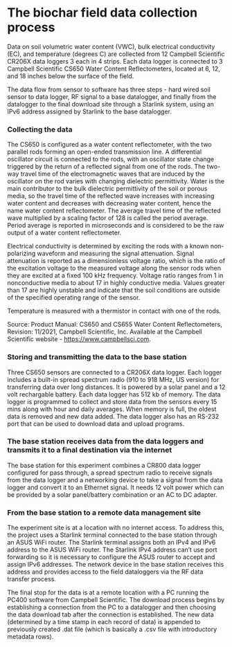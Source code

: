 # The biochar field data collection process

Data on soil volumetric water content (VWC), bulk electrical
conductivity (EC), and temperature (degrees C) are collected from 12
Campbell Scientific CR206X data loggers 3 each in 4 strips. Each data
logger is connected to 3 Campbell Scientific CS650 Water Content
Reflectometers, located at 6, 12, and 18 inches below the surface of the
field.

The data flow from sensor to software has three steps - hard wired soil
sensor to data logger, RF signal to a base datalogger, and finally from
the datalogger to the final download site through a Starlink system,
using an IPv6 address assigned by Starlink to the base datalogger.

### Collecting the data

The CS650 is configured as a water content reflectometer, with the two
parallel rods forming an open-ended transmission line. A differential
oscillator circuit is connected to the rods, with an oscillator state
change triggered by the return of a reflected signal from one of the
rods. The two-way travel time of the electromagnetic waves that are
induced by the oscillator on the rod varies with changing dielectric
permittivity. Water is the main contributor to the bulk dielectric
permittivity of the soil or porous media, so the travel time of the
reflected wave increases with increasing water content and decreases
with decreasing water content, hence the name water content
reflectometer. The average travel time of the reflected wave multiplied
by a scaling factor of 128 is called the period average. Period average
is reported in microseconds and is considered to be the raw output of a
water content reflectometer.

Electrical conductivity is determined by exciting the rods with a known
non-polarizing waveform and measuring the signal attenuation. Signal
attenuation is reported as a dimensionless voltage ratio, which is the
ratio of the excitation voltage to the measured voltage along the sensor
rods when they are excited at a fixed 100 kHz frequency. Voltage ratio
ranges from 1 in nonconductive media to about 17 in highly conductive
media. Values greater than 17 are highly unstable and indicate that the
soil conditions are outside of the specified operating range of the
sensor.

Temperature is measured with a thermistor in contact with one of the
rods.

Source: Product Manual: CS650 and CS655 Water Content Reflectometers,
Revision: 11/2021, Campbell Scientific, Inc. Available at the Campbell
Scientific website - <https://www.campbellsci.com>.

### Storing and transmitting the data to the base station

Three CS650 sensors are connected to a CR206X data logger. Each logger
includes a built-in spread spectrum radio (910 to 918 MHz, US version)
for transferring data over long distances. It is powered by a solar
panel and a 12 volt rechargable battery. Each data logger has 512 kb of
memory. The data logger is programmed to collect and store data from the
sensors every 15 mins along with hour and daily averages. When memory is
full, the oldest data is removed and new data added. The data logger
also has an RS-232 port that can be used to download data and upload
programs.

### The base station receives data from the data loggers and transmits it to a final destination via the internet

The base station for this experiment combines a CR800 data logger
configured for pass through, a spread spectrum radio to receive signals
from the data logger and a networking device to take a signal from the
data logger and convert it to an Ethernet signal. It needs 12 volt power
which can be provided by a solar panel/battery combination or an AC to
DC adapter.

### From the base station to a remote data management site

The experiment site is at a location with no internet access. To address
this, the project uses a Starlink terminal connected to the base station
through an ASUS WiFi router. The Starlink terminal assigns both an IPv4
and IPv6 address to the ASUS WiFi router. The Starlink IPv4 address
can’t use port forwarding so it is necessary to configure the ASUS
router to accept and assign IPv6 addresses. The network device in the
base station receives this address and provides access to the field
dataloggers via the RF data transfer process.

The final stop for the data is at a remote location with a PC running
the PC400 software from Campbell Scientific. The download process begins
by establishing a connection from the PC to a datalogger and then
choosing the data download tab after the connection is established. The
new data (determined by a time stamp in each record of data) is appended
to previously created .dat file (which is basically a .csv file with
introductory metadata rows).
